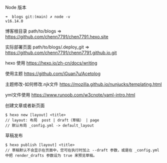 <!--
 * @Author: Chenn
 * @Date: 2024-05-14 15:23:07
 * @LastEditors: Chenn
 * @LastEditTime: 2024-05-14 17:37:36
-->

Node 版本

```
➜  blogs git:(main) ✗ node -v
v16.14.0
```

博客根目录
path/to/blogs => https://github.com/chenn7791/chen7791.hexo.site

实际部署页面
path/to/blogs/.deploy_git => https://github.com/chenn7791/chenn7791.github.io.git

hexo 使用
https://hexo.io/zh-cn/docs/writing

使用主题
https://github.com/iGuan7u/Acetolog

主题修改-如何修改.njk文件
https://mozilla.github.io/nunjucks/templating.html

yml文件使用
https://www.runoob.com/w3cnote/yaml-intro.html

创建文章或者新页面

```shell
$ hexo new [layout] <title>
// layout: 布局  post | draft（草稿） | page
// 默认布局 _config.yml -> default_layout
```

草稿发布

```
$ hexo publish [layout] <title>
// 草稿默认不会显示在页面中，您可在执行时加上 --draft 参数，或是在 _config.yml 中把 render_drafts 参数设为 true 来预览草稿。
```

